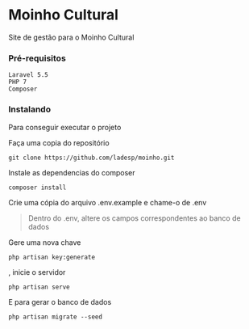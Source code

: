 # Moinho Cultural

Site de gestão para o Moinho Cultural

### Pré-requisitos


```
Laravel 5.5
PHP 7
Composer
```

### Instalando

Para conseguir executar o projeto

Faça uma copia do repositório

```
git clone https://github.com/ladesp/moinho.git
```

Instale as dependencias do composer

```
composer install
```

Crie uma cópia do arquivo .env.example e chame-o de .env

> Dentro do .env, altere os campos correspondentes ao banco de dados

Gere uma nova chave
```
php artisan key:generate
```

, inicie o servidor
```
php artisan serve
```

E para gerar o banco de dados
```
php artisan migrate --seed
```
